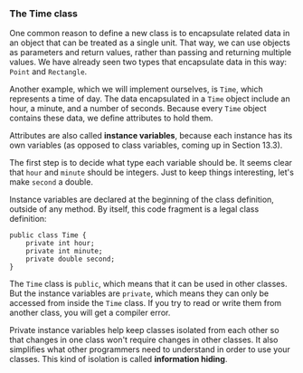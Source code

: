 ###  The Time class



One common reason to define a new class is to encapsulate related data in an object that can be treated as a single unit.
That way, we can use objects as parameters and return values, rather than passing and returning multiple values.
We have already seen two types that encapsulate data in this way: `Point` and `Rectangle`.


Another example, which we will implement ourselves, is `Time`, which represents a time of day.
The data encapsulated in a `Time` object include an hour, a minute, and a number of seconds.
Because every `Time` object contains these data, we define attributes to hold them.


Attributes are also called **instance variables**, because each instance has its own variables (as opposed to class variables, coming up in Section 13.3).

The first step is to decide what type each variable should be.
It seems clear that `hour` and `minute` should be integers.
Just to keep things interesting, let's make `second` a double.

Instance variables are declared at the beginning of the class definition, outside of any method.
By itself, this code fragment is a legal class definition:

```code
public class Time {
    private int hour;
    private int minute;
    private double second;
}
```


The `Time` class is `public`, which means that it can be used in other classes.
But the instance variables are `private`, which means they can only be accessed from inside the `Time` class.
If you try to read or write them from another class, you will get a compiler error.


Private instance variables help keep classes isolated from each other so that changes in one class won't require changes in other classes.
It also simplifies what other programmers need to understand in order to use your classes.
This kind of isolation is called **information hiding**.